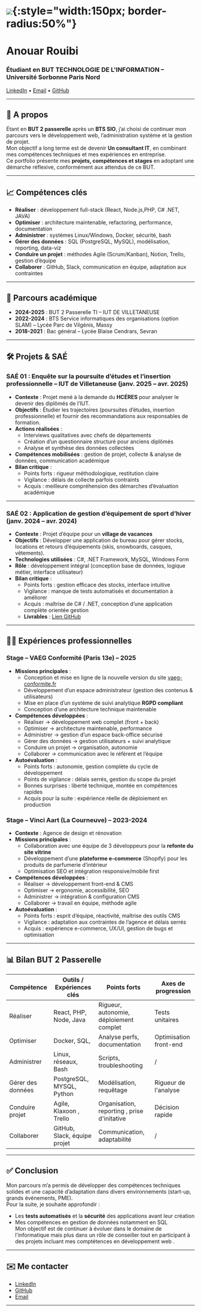 # ![](./photocv.png){:style="width:150px; border-radius:50%"}  
# Anouar Rouibi

### Étudiant en BUT TECHNOLOGIE DE L'INFORMATION – Université Sorbonne Paris Nord  
[LinkedIn](https://www.linkedin.com/in/anouar-rouibi) • [Email](mailto:anouar.rbpro@gmail.com) • [GitHub](https://github.com/Anwar101293)

---

## 📝 A propos
Étant en **BUT 2 passerelle** après un **BTS SIO**, j’ai choisi de continuer mon parcours vers le développement web, l’administration système et la gestion de projet.  
Mon objectif a long terme est de devenir **Un consultant IT**, en combinant mes compétences techniques et mes expériences en entreprise.  
Ce portfolio présente mes **projets, compétences et stages** en adoptant une démarche réflexive, conformément aux attendus de ce BUT.

---

## 📈 Compétences clés
- **Réaliser** : développement full-stack (React, Node.js,PHP, C# .NET, JAVA)  
- **Optimiser** : architecture maintenable, refactoring, performance, documentation  
- **Administrer** : systèmes Linux/Windows, Docker, sécurité, bash  
- **Gérer des données** : SQL (PostgreSQL, MySQL), modélisation, reporting, data-viz  
- **Conduire un projet** : méthodes Agile (Scrum/Kanban), Notion, Trello, gestion d’équipe  
- **Collaborer** : GitHub, Slack, communication en équipe, adaptation aux contraintes  
---

## 🚀 Parcours académique
- **2024-2025** : BUT 2 Passerelle TI – IUT DE VILLETANEUSE 
- **2022-2024** : BTS Service informatiques des organisations (option SLAM) – Lycée Parc de Vilgénis, Massy  
- **2018-2021** : Bac général – Lycée Blaise Cendrars, Sevran  

---

## 🛠 Projets & SAÉ

### SAÉ 01 : Enquête sur la poursuite d’études et l’insertion professionnelle – IUT de Villetaneuse (janv. 2025 – avr. 2025)  
- **Contexte** : Projet mené à la demande du **HCÉRES** pour analyser le devenir des diplômés de l’IUT.  
- **Objectifs** : Étudier les trajectoires (poursuites d’études, insertion professionnelle) et fournir des recommandations aux responsables de formation.  
- **Actions réalisées** :  
  - Interviews qualitatives avec chefs de départements  
  - Création d’un questionnaire structuré pour anciens diplômés  
  - Analyse et synthèse des données collectées  
- **Compétences mobilisées** : gestion de projet, collecte & analyse de données, communication académique  
- **Bilan critique** :  
  - Points forts : rigueur méthodologique, restitution claire  
  - Vigilance : délais de collecte parfois contraints  
  - Acquis : meilleure compréhension des démarches d’évaluation académique

---

### SAÉ 02 : Application de gestion d’équipement de sport d’hiver (janv. 2024 – avr. 2024)  
- **Contexte** : Projet d’équipe pour un **village de vacances**  
- **Objectifs** : Développer une application de bureau pour gérer stocks, locations et retours d’équipements (skis, snowboards, casques, vêtements).  
- **Technologies utilisées** : C#, .NET Framework, MySQL, Windows Form  
- **Rôle** : développement intégral (conception base de données, logique métier, interface utilisateur)  
- **Bilan critique** :  
  - Points forts : gestion efficace des stocks, interface intuitive  
  - Vigilance : manque de tests automatisés et documentation à améliorer  
  - Acquis : maîtrise de C# / .NET, conception d’une application complète orientée gestion  
  - **Livrables** : [Lien GitHub](https://github.com/Anwar101293/Projet_magasin_sport)

---

## 👨‍💻 Expériences professionnelles

### Stage – VAEG Conformité (Paris 13e) – 2025
- **Missions principales** :  
  - Conception et mise en ligne de la nouvelle version du site [vaeg-conformite.fr](https://www.vaeg-conformite.fr)  
  - Développement d’un espace administrateur (gestion des contenus & utilisateurs)  
  - Mise en place d’un système de suivi analytique **RGPD compliant**  
  - Conception d’une architecture technique maintenable  
- **Compétences développées** :  
  - Réaliser → développement web complet (front + back)  
  - Optimiser → architecture maintenable, performance  
  - Administrer → gestion d’un espace back-office sécurisé  
  - Gérer des données → gestion utilisateurs + suivi analytique  
  - Conduire un projet → organisation, autonomie  
  - Collaborer → communication avec le référent et l’équipe  
- **Autoévaluation** :  
  - Points forts : autonomie, gestion complète du cycle de développement  
  - Points de vigilance : délais serrés, gestion du scope du projet  
  - Bonnes surprises : liberté technique, montée en compétences rapides  
  - Acquis pour la suite : expérience réelle de déploiement en production

### Stage – Vinci Aart (La Courneuve) – 2023-2024  
- **Contexte** : Agence de design et rénovation  
- **Missions principales** :  
  - Collaboration avec une équipe de 3 développeurs pour la **refonte du site vitrine**  
  - Développement d’une **plateforme e-commerce** (Shopify) pour les produits de parfumerie d’intérieur  
  - Optimisation SEO et intégration responsive/mobile first  
- **Compétences développées** :  
  - Réaliser → développement front-end & CMS  
  - Optimiser → ergonomie, accessibilité, SEO  
  - Administrer → intégration & configuration CMS  
  - Collaborer → travail en équipe, méthode agile  
- **Autoévaluation** :  
  - Points forts : esprit d’équipe, réactivité, maîtrise des outils CMS  
  - Vigilance : adaptation aux contraintes de l’agence et délais serrés  
  - Acquis : expérience e-commerce, UX/UI, gestion de bugs et optimisation  

---

## 📊 Bilan BUT 2 Passerelle

| Compétence         | Outils / Expériences clés      | Points forts                                   | Axes de progression        |
|--------------------|-------------------------------|------------------------------------------------|---------------------------|
| Réaliser           | React, PHP, Node, Java        | Rigueur, autonomie, déploiement complet        | Tests unitaires           |
| Optimiser          | Docker, SQL,                  | Analyse perfs, documentation                   | Optimisation front-end    |
| Administrer        | Linux, réseaux, Bash          | Scripts, troubleshooting                       |            /              |
| Gérer des données  | PostgreSQL, MYSQL, Python     | Modélisation, requêtage                        | Rigueur de l'analyse      |
| Conduire projet    | Agile, Klaxoon , Trello       | Organisation, reporting , prise d'initative    | Décision rapide           |
| Collaborer         | GitHub, Slack, équipe projet  | Communication, adaptabilité                    |            /              |

---

## ✅ Conclusion
Mon parcours m’a permis de développer des compétences techniques solides et une capacité d’adaptation dans divers environnements (start-up, grands événements, PME).  
Pour la suite, je souhaite approfondir :  
- Les **tests automatisés** et la **sécurité** des applications avant leur création 
- Mes compétences en gestion de données notamment en SQL  
Mon objectif est de continuer à évoluer dans le domaine de l'informatique mais plus dans un rôle de conseiller tout en participant à des projets incluant mes comptétences
en développement web .

---

## ✉️ Me contacter
- [LinkedIn](https://www.linkedin.com/in/anouar-rouibi)  
- [GitHub](https://github.com/Anwar101293)  
- [Email](mailto:anouar.rbpro@gmail.com)  

---
